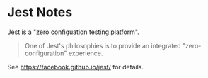# Jest Notes

Jest is a "zero configuation testing platform".

> One of Jest's philosophies is to provide an integrated "zero-configuration"
> experience.

See https://facebook.github.io/jest/ for details.
